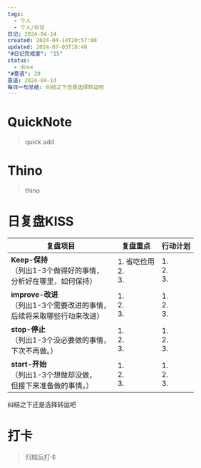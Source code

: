 ```yaml
---
tags:
  - 个人
  - 个人/日记
日记: 2024-04-14
created: 2024-04-14T20:57:00
updated: 2024-07-03T10:48
"#日记完成度": "15"
status:
  - done
"#意语": 20
意语: 2024-04-14
每日一句总结: 纠结之下还是选择转运吧
---
```

# QuickNote
> quick add

# Thino
> thino

# 日复盘KISS
| **复盘项目**                                             | **复盘重点**              | **行动计划**          |
| ---------------------------------------------------- | --------------------- | ----------------- |
| **Keep-保持**<br>（列出1-3个做得好的事情，<br>   分析好在哪里，如何保持）     | 1.  省吃俭用<br>2. <br>3. | 1.  <br>2. <br>3. |
| **improve-改进**<br>（列出1-3个需要改进的事情，<br>  后续将采取哪些行动来改进） | 1.  <br>2. <br>3.     | 1.  <br>2. <br>3. |
| **stop-停止**<br>（列出1-3个没必要做的事情，<br>下次不再做。）            | 1.  <br>2. <br>3.     | 1.  <br>2. <br>3. |
| **start-开始**<br>（列出1-3个想做却没做，<br>但接下来准备做的事情。）        | 1.  <br>2. <br>3.     | 1.  <br>2. <br>3. |

纠结之下还是选择转运吧


# 打卡
> 归档后打卡



